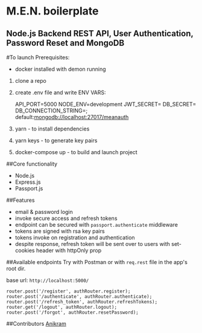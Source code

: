 # M.E.N. boilerplate

## Node.js Backend REST API, User Authentication, Password Reset and MongoDB


#To launch
Prerequisites:
- docker installed with demon running

1. clone a repo
2. create .env file and write ENV VARS:


    API_PORT=5000
    NODE_ENV=development
    JWT_SECRET=<secret string>
    DB_SECRET=<secret string>
    DB_CONNECTION_STRING=<string>; default:<mongodb://localhost:27017/meanauth>

3. yarn - to install dependencies
4. yarn keys - to generate key pairs
5. docker-compose up - to build and launch project 

##Core functionality
- Node.js
- Express.js
- Passport.js

##Features
- email & password login
- invoke secure access and refresh tokens
- endpoint can be secured with `passport.authenticate` middleware 
- tokens are signed with rsa key pairs
- tokens invoke on registration and authentication
- despite response, refresh token will be sent over to users with set-cookies header with httpOnly prop

##Available endpoints
Try with Postman or with `req.rest` file in the app's root dir.

base url: ``http://localhost:5000/``

    router.post('/register', authRouter.register);
    router.post('/authenticate', authRouter.authenticate);
    router.post('/refresh_token', authRouter.refreshTokens);
    router.get('/logout', authRouter.logout);
    router.post('/forgot', authRouter.resetPassword);

##Contributors
[Anikram](https://github.com/Anikram])

